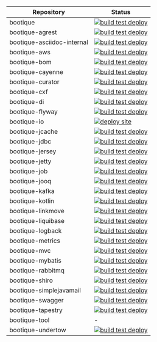 

Repository   | Status
------------ | -------------
bootique | [![build test deploy](https://github.com/bootique/bootique/workflows/build%20test%20deploy/badge.svg)](https://github.com/bootique/bootique/actions)
bootique-agrest | [![build test deploy](https://github.com/bootique/bootique-agrest/workflows/build%20test%20deploy/badge.svg)](https://github.com/bootique/bootique-agrest/actions)
bootique-asciidoc-internal | [![build test deploy](https://github.com/bootique/bootique-asciidoc-internal/workflows/build%20test%20deploy/badge.svg)](https://github.com/bootique/bootique-asciidoc-internal/actions)
bootique-aws | [![build test deploy](https://github.com/bootique/bootique-aws/workflows/build%20test%20deploy/badge.svg)](https://github.com/bootique/bootique-aws/actions)
bootique-bom | [![build test deploy](https://github.com/bootique/bootique-bom/workflows/build%20test%20deploy/badge.svg)](https://github.com/bootique/bootique-bom/actions)
bootique-cayenne | [![build test deploy](https://github.com/bootique/bootique-cayenne/workflows/build%20test%20deploy/badge.svg)](https://github.com/bootique/bootique-cayenne/actions)
bootique-curator | [![build test deploy](https://github.com/bootique/bootique-curator/workflows/build%20test%20deploy/badge.svg)](https://github.com/bootique/bootique-curator/actions)
bootique-cxf | [![build test deploy](https://github.com/bootique/bootique-cxf/workflows/build%20test%20deploy/badge.svg)](https://github.com/bootique/bootique-cxf/actions)
bootique-di | [![build test deploy](https://github.com/bootique/bootique-di/workflows/build%20test%20deploy/badge.svg)](https://github.com/bootique/bootique-di/actions)
bootique-flyway | [![build test deploy](https://github.com/bootique/bootique-flyway/workflows/build%20test%20deploy/badge.svg)](https://github.com/bootique/bootique-flyway/actions)
bootique-io | [![deploy site](https://github.com/bootique/bootique-io/actions/workflows/site.yml/badge.svg)](https://github.com/bootique/bootique-io/actions)
bootique-jcache | [![build test deploy](https://github.com/bootique/bootique-jcache/workflows/build%20test%20deploy/badge.svg)](https://github.com/bootique/bootique-jcache/actions)
bootique-jdbc | [![build test deploy](https://github.com/bootique/bootique-jdbc/workflows/build%20test%20deploy/badge.svg)](https://github.com/bootique/bootique-jdbc/actions)
bootique-jersey | [![build test deploy](https://github.com/bootique/bootique-jersey/workflows/build%20test%20deploy/badge.svg)](https://github.com/bootique/bootique-jersey/actions)
bootique-jetty | [![build test deploy](https://github.com/bootique/bootique-jetty/workflows/build%20test%20deploy/badge.svg)](https://github.com/bootique/bootique-jetty/actions)
bootique-job | [![build test deploy](https://github.com/bootique/bootique-job/workflows/build%20test%20deploy/badge.svg)](https://github.com/bootique/bootique-job/actions)
bootique-jooq | [![build test deploy](https://github.com/bootique/bootique-jooq/workflows/build%20test%20deploy/badge.svg)](https://github.com/bootique/bootique-jooq/actions)
bootique-kafka | [![build test deploy](https://github.com/bootique/bootique-kafka/workflows/build%20test%20deploy/badge.svg)](https://github.com/bootique/bootique-kafka/actions)
bootique-kotlin | [![build test deploy](https://github.com/bootique/bootique-kotlin/workflows/build%20test%20deploy/badge.svg)](https://github.com/bootique/bootique-kotlin/actions)
bootique-linkmove | [![build test deploy](https://github.com/bootique/bootique-linkmove/workflows/build%20test%20deploy/badge.svg)](https://github.com/bootique/bootique-linkmove/actions)
bootique-liquibase | [![build test deploy](https://github.com/bootique/bootique-liquibase/workflows/build%20test%20deploy/badge.svg)](https://github.com/bootique/bootique-liquibase/actions)
bootique-logback | [![build test deploy](https://github.com/bootique/bootique-logback/workflows/build%20test%20deploy/badge.svg)](https://github.com/bootique/bootique-logback/actions)
bootique-metrics | [![build test deploy](https://github.com/bootique/bootique-metrics/workflows/build%20test%20deploy/badge.svg)](https://github.com/bootique/bootique-metrics/actions)
bootique-mvc | [![build test deploy](https://github.com/bootique/bootique-mvc/workflows/build%20test%20deploy/badge.svg)](https://github.com/bootique/bootique-mvc/actions)
bootique-mybatis | [![build test deploy](https://github.com/bootique/bootique-mybatis/workflows/build%20test%20deploy/badge.svg)](https://github.com/bootique/bootique-mybatis/actions)
bootique-rabbitmq | [![build test deploy](https://github.com/bootique/bootique-rabbitmq/workflows/build%20test%20deploy/badge.svg)](https://github.com/bootique/bootique-rabbitmq/actions)
bootique-shiro | [![build test deploy](https://github.com/bootique/bootique-shiro/workflows/build%20test%20deploy/badge.svg)](https://github.com/bootique/bootique-shiro/actions)
bootique-simplejavamail | [![build test deploy](https://github.com/bootique/bootique-simplejavamail/workflows/build%20test%20deploy/badge.svg)](https://github.com/bootique/bootique-simplejavamail/actions)
bootique-swagger | [![build test deploy](https://github.com/bootique/bootique-swagger/workflows/build%20test%20deploy/badge.svg)](https://github.com/bootique/bootique-swagger/actions)
bootique-tapestry | [![build test deploy](https://github.com/bootique/bootique-tapestry/workflows/build%20test%20deploy/badge.svg)](https://github.com/bootique/bootique-tapestry/actions)
bootique-tool | -
bootique-undertow | [![build test deploy](https://github.com/bootique/bootique-undertow/workflows/build%20test%20deploy/badge.svg)](https://github.com/bootique/bootique-undertow/actions)
            

